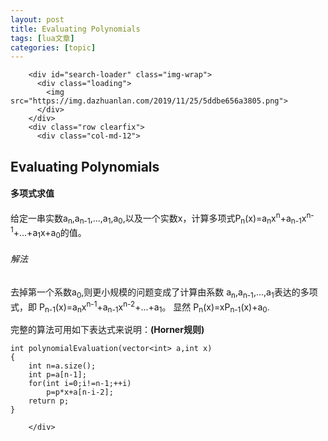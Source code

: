 ```yaml
---
layout: post
title: Evaluating Polynomials 
tags: [lua文章]
categories: [topic]
---
```


        <div id="search-loader" class="img-wrap">
          <div class="loading">
            <img src="https://img.dazhuanlan.com/2019/11/25/5ddbe656a3805.png">
          </div>
        </div>
        <div class="row clearfix">
          <div class="col-md-12">
<h2 class="title"> Evaluating Polynomials </h2>
<h4>多项式求值</h4>



<p>给定一串实数a<sub>n</sub>,a<sub>n-1</sub>,...,a<sub>1</sub>,a<sub>0</sub>,以及一个实数x，计算多项式P<sub>n</sub>(x)=a<sub>n</sub>x<sup>n</sup>+a<sub>n-1</sub>x<sup>n-1</sup>+...+a<sub>1</sub>x+a<sub>0</sub>的值。</p>

<h6>解法</h6>

<p>去掉第一个系数a<sub>0</sub>,则更小规模的问题变成了计算由系数
a<sub>n</sub>,a<sub>n-1</sub>,...,a<sub>1</sub>表达的多项式，即
P<sub>n-1</sub>(x)=a<sub>n</sub>x<sup>n-1</sup>+a<sub>n-1</sub>x<sup>n-2</sup>+...+a<sub>1</sub>。
显然 P<sub>n</sub>(x)=xP<sub>n-1</sub>(x)+a<sub>0</sub>.</p>

<p>完整的算法可用如下表达式来说明：<strong>(Horner规则)</strong></p>


<div class="highlight"><pre><code class="language-C++" data-lang="C++"><span class="kt">int</span> <span class="nf">polynomialEvaluation</span><span class="p">(</span><span class="n">vector</span><span class="o">&lt;</span><span class="kt">int</span><span class="o">&gt;</span> <span class="n">a</span><span class="p">,</span><span class="kt">int</span> <span class="n">x</span><span class="p">)</span>
<span class="p">{</span>
    <span class="kt">int</span> <span class="n">n</span><span class="o">=</span><span class="n">a</span><span class="p">.</span><span class="n">size</span><span class="p">();</span>
    <span class="kt">int</span> <span class="n">p</span><span class="o">=</span><span class="n">a</span><span class="p">[</span><span class="n">n</span><span class="o">-</span><span class="mi">1</span><span class="p">];</span>
    <span class="k">for</span><span class="p">(</span><span class="kt">int</span> <span class="n">i</span><span class="o">=</span><span class="mi">0</span><span class="p">;</span><span class="n">i</span><span class="o">!=</span><span class="n">n</span><span class="o">-</span><span class="mi">1</span><span class="p">;</span><span class="o">++</span><span class="n">i</span><span class="p">)</span>
        <span class="n">p</span><span class="o">=</span><span class="n">p</span><span class="o">*</span><span class="n">x</span><span class="o">+</span><span class="n">a</span><span class="p">[</span><span class="n">n</span><span class="o">-</span><span class="n">i</span><span class="o">-</span><span class="mi">2</span><span class="p">];</span>
    <span class="k">return</span> <span class="n">p</span><span class="p">;</span>
<span class="p">}</span>
</code></pre></div>




</div>

        </div>